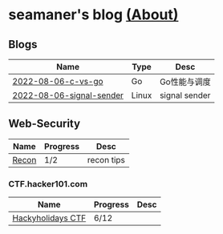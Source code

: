# seamaner's blog [(About)][1]



## Blogs

|	Name                                   | Type         | Desc       |  
| ---------------------------------------- | ------------ | ---------- |  
| [2022-08-06-c-vs-go][11]                 | Go           | Go性能与调度|  
| [2022-08-06-signal-sender][12]           | Linux        | signal sender|  

## Web-Security

|	Name                                   | Progress     | Desc       |  
| ---------------------------------------- | ------------ | ---------- |  
| [Recon][14]                              | 1/2          | recon tips |  

### CTF.hacker101.com

|	Name                                   | Progress     | Desc       |  
| ---------------------------------------- | ------------ | ---------- |  
| [Hackyholidays CTF][13]                  | 6/12         |            |  

<!--
;| [2014-09-25-5-balls][2]                           | 算法         |            |
;| [2015-07-21-reverse-single-list][3]               | 算法         | 单链表反转  |
;| [2015-07-21-vm-flow][4]                           | kernel       | kernel     |
;| [2015-07-21-without-kernel][5]                    | kernel       | kernel     |
;| [2015-08-09-lxc][6]                               | container    | container  |
;| [2015-09-11-sched-setaffinity][7]                 | kernel       | CPU affinity|
;| [2015-09-24-gas][8]                               | gas          | gas         |
;| [2015-7-19-given-sum][9]                          | 算法         | given sum   |
;| [2015-7-29-initramfs][10]                         | kernel       | initramfs   |
-->
[1]: ./about.html
[2]: ./2014_09_25_5_balls
[3]: ./2015-07-21-reverse-single-list
[4]: ./2015-07-21-vm-flow
[5]: ./2015-07-21-without-kernel
[6]: ./2015-08-09-lxc
[7]: ./2015-09-11-sched-setaffinity
[8]: ./2015-09-24-gas
[9]: ./2015-7-19-given-sum
[10]: ./2015-7-29-initramfs
[11]: ./go/c-vs-go
[12]: ./linux/signal-sender
[13]: ./web-security/ctf.hacker101.com/Hackyholidays-CTF 
[14]: ./web-security/recon

